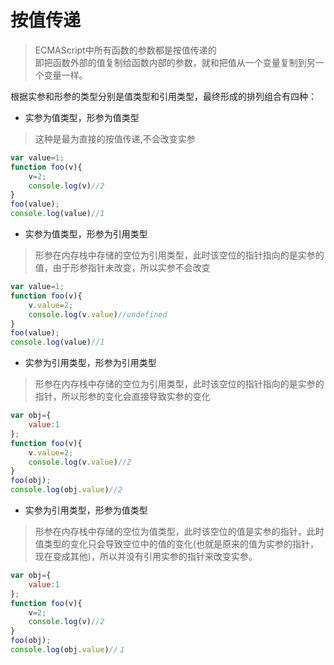 # 按值传递

>ECMAScript中所有函数的参数都是按值传递的  
>即把函数外部的值复制给函数内部的参数，就和把值从一个变量复制到另一个变量一样。

根据实参和形参的类型分别是值类型和引用类型，最终形成的排列组合有四种：  

* 实参为值类型，形参为值类型　　

>这种是最为直接的按值传递,不会改变实参

```javascript
var value=1;
function foo(v){
    v=2;
    console.log(v)//2
}
foo(value);
console.log(value)//1
```

* 实参为值类型，形参为引用类型

>形参在内存栈中存储的空位为引用类型，此时该空位的指针指向的是实参的值，由于形参指针未改变，所以实参不会改变

```javascript
var value=1;
function foo(v){
    v.value=2;
    console.log(v.value)//undefined
}
foo(value);
console.log(value)//1
```

* 实参为引用类型，形参为引用类型

>形参在内存栈中存储的空位为引用类型，此时该空位的指针指向的是实参的指针，所以形参的变化会直接导致实参的变化

```javascript
var obj={
    value:1
};
function foo(v){
    v.value=2;
    console.log(v.value)//2
}
foo(obj);
console.log(obj.value)//2
```

* 实参为引用类型，形参为值类型

>形参在内存栈中存储的空位为值类型，此时该空位的值是实参的指针，此时值类型的变化只会导致空位中的值的变化(也就是原来的值为实参的指针，现在变成其他)，所以并没有引用实参的指针来改变实参。

```javascript
var obj={
    value:1
};
function foo(v){
    v=2;
    console.log(v)//2
}
foo(obj);
console.log(obj.value)//１
```
